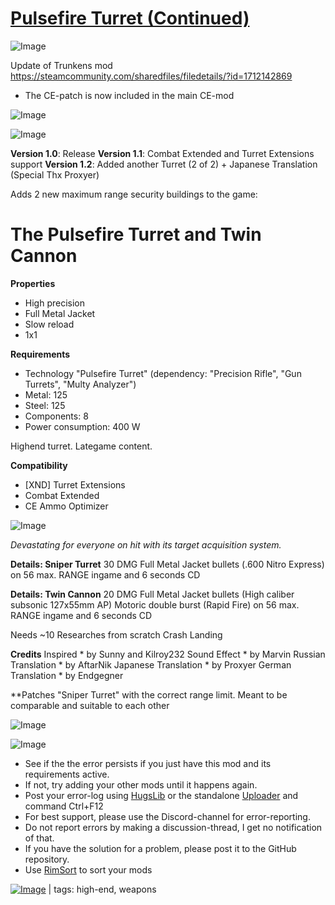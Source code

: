 # [Pulsefire Turret (Continued)](https://steamcommunity.com/sharedfiles/filedetails/?id=2030354690)

![Image](https://i.imgur.com/buuPQel.png)

Update of Trunkens mod
https://steamcommunity.com/sharedfiles/filedetails/?id=1712142869

- The CE-patch is now included in the main CE-mod

![Image](https://i.imgur.com/pufA0kM.png)
	
![Image](https://i.imgur.com/Z4GOv8H.png)

**Version 1.0**: Release
**Version 1.1**: Combat Extended and Turret Extensions support
**Version 1.2**: Added another Turret (2 of 2) + Japanese Translation (Special Thx Proxyer)

Adds 2 new maximum range security buildings to the game:

# The Pulsefire Turret and Twin Cannon


**Properties**
 - High precision
 - Full Metal Jacket
 - Slow reload
 - 1x1

**Requirements**
 - Technology "Pulsefire Turret"
   (dependency: "Precision Rifle", "Gun Turrets", "Multy Analyzer")
 - Metal: 125
 - Steel: 125
 - Components: 8
 - Power consumption: 400 W

Highend turret. Lategame content.

**Compatibility**
 - [XND] Turret Extensions
 - Combat Extended
 - CE Ammo Optimizer

![Image](https://i.ibb.co/Cs48QPv/CE-COMBAT-EXTENDED-ARHHH-klein.png)

*Devastating for everyone on hit with its target acquisition system.*

**Details: Sniper Turret**
30 DMG Full Metal Jacket bullets (.600 Nitro Express)
on 56 max. RANGE ingame
and 6 seconds CD

**Details: Twin Cannon**
20 DMG Full Metal Jacket bullets (High caliber subsonic 127x55mm AP)
Motoric double burst (Rapid Fire)
on 56 max. RANGE ingame
and 6 seconds CD

Needs ~10 Researches from scratch Crash Landing

**Credits**
Inspired * by Sunny and Kilroy232
Sound Effect * by Marvin
Russian Translation * by AftarNik
Japanese Translation * by Proxyer
German Translation * by Endgegner

**Patches "Sniper Turret" with the correct range limit.
Meant to be comparable and suitable to each other

![Image](https://i.imgur.com/p7Fv1Z6.gif)

![Image](https://i.imgur.com/PwoNOj4.png)



-  See if the the error persists if you just have this mod and its requirements active.
-  If not, try adding your other mods until it happens again.
-  Post your error-log using [HugsLib](https://steamcommunity.com/workshop/filedetails/?id=818773962) or the standalone [Uploader](https://steamcommunity.com/sharedfiles/filedetails/?id=2873415404) and command Ctrl+F12
-  For best support, please use the Discord-channel for error-reporting.
-  Do not report errors by making a discussion-thread, I get no notification of that.
-  If you have the solution for a problem, please post it to the GitHub repository.
-  Use [RimSort](https://github.com/RimSort/RimSort/releases/latest) to sort your mods

 

[![Image](https://img.shields.io/github/v/release/emipa606/PulsefireTurret?label=latest%20version&style=plastic&color=9f1111&labelColor=black)](https://steamcommunity.com/sharedfiles/filedetails/changelog/2030354690) | tags:  high-end,  weapons
